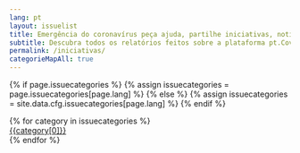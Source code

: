 ```yaml
---
lang: pt
layout: issuelist
title: Emergência do coronavírus peça ajuda, partilhe iniciativas, notícias, dados
subtitle: Descubra todos os relatórios feitos sobre a plataforma pt.Covid19people.Help
permalink: /iniciativas/
categorieMapAll: true
---
```


{% if page.issuecategories %}
{% assign issuecategories = page.issuecategories[page.lang] %}
{% else %}
{% assign issuecategories = site.data.cfg.issuecategories[page.lang] %}
{% endif %}

<div class="row mx-auto">
{% for category in issuecategories %}
  <div class="col-xs-12 col-sm-6 mb-15">
	  <a href="/{{category[0] | slugify}}" class="btn btn-success btn-block">{{category[0]}}</a>
	</div>
{% endfor %}
</div>


